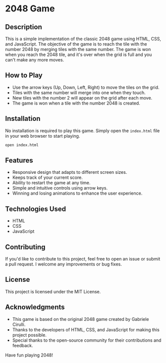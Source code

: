 # 2048 Game



## Description

This is a simple implementation of the classic 2048 game using HTML, CSS, and JavaScript. The objective of the game is to reach the tile with the number 2048 by merging tiles with the same number. The game is won when you reach the 2048 tile, and it's over when the grid is full and you can't make any more moves.

## How to Play

- Use the arrow keys (Up, Down, Left, Right) to move the tiles on the grid.
- Tiles with the same number will merge into one when they touch.
- New tiles with the number 2 will appear on the grid after each move.
- The game is won when a tile with the number 2048 is created.

## Installation

No installation is required to play this game. Simply open the `index.html` file in your web browser to start playing.

```bash
open index.html
```

## Features

- Responsive design that adapts to different screen sizes.
- Keeps track of your current score.
- Ability to restart the game at any time.
- Simple and intuitive controls using arrow keys.
- Winning and losing animations to enhance the user experience.

## Technologies Used

- HTML
- CSS
- JavaScript

## Contributing

If you'd like to contribute to this project, feel free to open an issue or submit a pull request. I welcome any improvements or bug fixes.

## License

This project is licensed under the MIT License.
## Acknowledgments

- This game is based on the original 2048 game created by Gabriele Cirulli.
- Thanks to the developers of HTML, CSS, and JavaScript for making this project possible.
- Special thanks to the open-source community for their contributions and feedback.

Have fun playing 2048!
